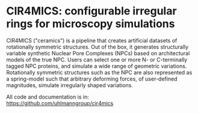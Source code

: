 # CIR4MICS: configurable irregular rings for microscopy simulations
CIR4MICS ("ceramics") is a pipeline that creates artificial datasets of rotationally symmetric structures. Out of the box, it generates structurally variable synthetic Nuclear Pore Complexes (NPCs) based on architectural models of the true NPC. Users can select one or more N- or C-terminally tagged NPC proteins, and simulate a wide range of geometric variations. Rotationally symmetric structures such as the NPC are also represented as a spring-model such that arbitrary deforming forces, of user-defined magnitudes, simulate irregularly shaped variations.


All code and documentation is in: 
https://github.com/uhlmanngroup/cir4mics 
